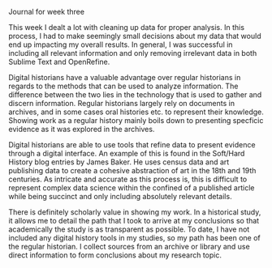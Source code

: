 Journal for week three 

This week I dealt a lot with cleaning up data for proper analysis. In this process, I had to make seemingly small decisions about my data that would end up impacting my overall results. 
In general, I was successful in including all relevant information and only removing irrelevant data in both Sublime Text and OpenRefine. 

Digital historians have a valuable advantage over regular historians in regards to the methods that can be used to analyze information. The difference between the two lies in the technology that is used to gather and discern information. Regular historians largely rely on documents in archives, and in some cases oral histories etc. to represent their knowledge. Showing work as a regular history mainly boils down to presenting specficic evidence as it was explored in the archives. 

Digital historians are able to use tools that refine data to present evidence through a digital interface. An example of this is found in the Soft/Hard History blog entries by James Baker. He uses census data and art publishing data to create a cohesive abstraction of art in the 18th and 19th centuries. As intricate and accurate as this process is, this is difficult to represent complex data science within the confined of a published article while being succinct and only including absolutely relevant details. 

There is definitely scholarly value in showing my work. In a historical study, it allows me to detail the path that I took to arrive at my conclusions so that academically the study is as transparent as possible. To date, I have not included any digital history tools in my studies, so my path has been one of the regular historian. I collect sources from an archive or library and use direct information to form conclusions about my research topic. 
